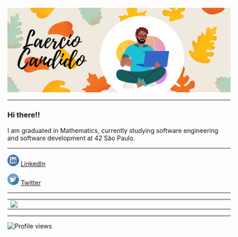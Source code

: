 ![Representação de Laercio sentado de pernas cruzadas com um notebook na mão em um fundo com folhas](https://github.com/LaercioCandido/LaercioCandido/blob/main/capa.png)

-------

### Hi there!!

I am graduated in Mathematics, currently studying software engineering and software development at 42 São Paulo.

-------


<a href="https://www.linkedin.com/in/laerciocandido"><img src="https://github.com/LaercioCandido/LaercioCandido/blob/main/linkedin.png" width="26"></img></a> [LinkedIn](https://www.linkedin.com/in/laerciocandido)  

<a href="https://www.twitter.com/lahhalcandido"><img src="https://github.com/LaercioCandido/LaercioCandido/blob/main/twitter.png" width="26"></img></a> [Twitter](https://www.twitter.com/lahhalcandido)  


--------

<center>
<table>
    <tr>
        <td><img width="495px" align="left" src="https://github-readme-stats.vercel.app/api?username=laerciocandido&hide=prs,issues&theme=buefy"/></td>
        <td><img width="400px" align="left" src="https://github-readme-stats.vercel.app/api/top-langs/?username=laerciocandido&theme=buefy" /></td>
    </tr>   
</table>
</center>

--------


![Profile views](https://komarev.com/ghpvc/?username=laerciocandido&color=blue&style=flat)

